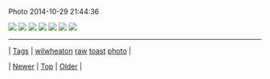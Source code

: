 <!--
title: Photo 2014-10-29 21
date: 2020-06-28T15:27:00.034Z
tags: wilwheaton, raw, toast, photo
-->


Photo 2014-10-29 21:44:36

![](101285608789-0.jpg)
![](101285608789-1.png)
![](101285608789-2.png)
![](101285608789-3.png)
![](101285608789-4.png)
![](101285608789-5.png)
![](101285608789-6.png)

<!--BOTTOM-POST-NAVIGATION-->
---

| [Tags](tags.md) | [wilwheaton](tag-wilwheaton.md) [raw](tag-raw.md) [toast](tag-toast.md) [photo](tag-photo.md) |

| [Newer](101285372054.md) | [Top](index.md) | [Older](101288164262.md) |